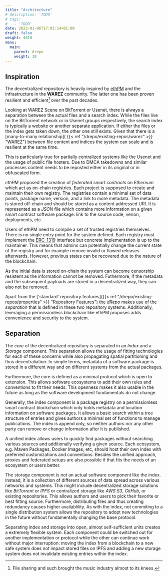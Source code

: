 ```yaml
---
title: "Architecture"
# description: 'TODO'
# tags:
#   - 'TODO'
date: 2023-01-06T17:03:14+01:00
draft: false
weight: 4010
menu:
  main:
    parent: drepo
    weight: 10
---
```


## Inspiration

The decentralized repository is heavily inspired by
[ethPM](https://www.ethpm.com/ "ethPM") and the infrastructure in the __WAREZ__
community.
The latter one has been proven resilient and efficient[^music] over the past
decades.

[^music]: File sharing and such brought the music industry almost to its knees.

Looking at WAREZ Scene on BitTorrent or Usenet, there is always a separation
between the actual files and a search index.
While the files live on the BitTorrent network or in Usenet groups
respectively, the search index is typically a website or another separate
application.
If either the files or the index gets taken down, the other one still exists.
Given that there is a [many-to-many relationship]( {{< ref
"/drepo/existing-repos/warez" >}} "WAREZ") between file content and indices the
system can scale and is resilient at the same time.

This is particularly true for partially centralized systems like the Usenet and
the usage of public file hosters.
Due to DMCA takedowns and similar processes content needs to be reposted
either in its original or in obfuscated form.

_ethPM_ proposed the creation of _federated smart contracts_ on _Ethereum_
which act as on-chain registries.
Each project is supposed to create and maintain their own registry.
The registries contain a minimal set of data points, package name, version, and
a link to more metadata.
The metadata is stored off-chain and should be stored as a content addressed
URI.
It is represented as a _JSON_ file which contains more information on a given
smart contract software package: link to the source code, verion, deployments,
etc.

Users of ethPM need to compile a set of trusted registries themselves.
There is no single entry point for the system defined.
Each registry must implement the
[ERC-1319](https://eips.ethereum.org/EIPS/eip-1319 "ERC-1319") interface but
concrete implementation is up to the maintainer.
This means that admins can potentially change the current state of the registry
and for example remove invalid or flawed releases afterwards.
However, previous states can be recovered due to the nature of the blockchain.

As the initial data is stored on-chain the system can become censorship
resistent as the information cannot be removed.
Futhermore, if the metadata and the subsequent payloads are stored in a
decentralized way, they can also not be removed.

Apart from the ['standard' repository features]({{< ref
"/drepo/existing-repos/properties" >}} "Repository Features") the _dRepo_ makes
use of the _separation_ that is defined in these two repository systems.
Additionally, leveraging a permissionless blockchain like ethPM proposes adds
convenience and security to the system.

## Separation

The _core_ of the decentralized repository is separated in an _Index_ and a
_Storage_ component.
This separation allows the usage of fitting technologies for each of these
concerns while also propagating spatial partitioning and thus decentraliation.
In simple terms, metadata of a software package is stored in a different way
and on different systems from the actual packages.

Furthermore, the core is defined as a minimal protocol which is open to
extension.
This allows software ecosystems to add their own rules and conventions to fit
their needs.
This openness makes it also usable in the future as long as the software
development fundamentals do not change.

Generally, the index component is a package registry on a permissionless smart
contract blockchain which only holds metadata and location information on
software packages.
It allows a basic search within a tree structure of entries and gives authors a
minimal set of functions to manage publications.
The index is append only, so neither authors nor any other party can remove or
change information after it is published.

A unified index allows users to quickly find packages without searching various
sources and additionally verifying a given source.
Each ecosystem, e.g. Maven Packages, Docker Images, etc, should host their own
index with preferred customizations and conventions.
Besides the unified approach, proxies and federated setups are also possible if
that fits the needs of an ecosystem or users better.

<!-- index must be available from a 'unified' access point, storage must be ubiquitous -->
<!-- each ecosystem has their own repo, federated or proxies might be possible -->

The storage component is not an actual software component like the index.
Instead, it is a collection of different sources of data spread across various
networks and systems.
This might include decentralized storage solutions like _BitTorrent_ or _IPFS_
or centralized storage like _AWS S3_, _GitHub_, or existing repositories.
This allows authors and users to pick their favorite or best fitting source.
Furthermore, distributing files and thus creating redundancy causes higher
availablility.
As with the index, not commiting to a single distribution system allows the
repository to adopt new technologies in the future without fundamentally
changing the base protocol.

<!-- TODO overview image -->

Separating index and storage into open, almost self-sufficient units creates a
extremely flexible system.
Each component could be switched out for another implementation or protocol
while the other can continue work without major interruption: moving the
index from a blockchain to a new safe system does not impact stored files
on IPFS and adding a new storage system does not invalidate existing entries
within the index.